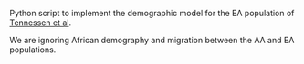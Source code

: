 Python script to implement the demographic model for the EA population of [Tennessen et al](http://www.ncbi.nlm.nih.gov/pmc/articles/PMC3708544/).

We are ignoring African demography and migration between the AA and EA populations.